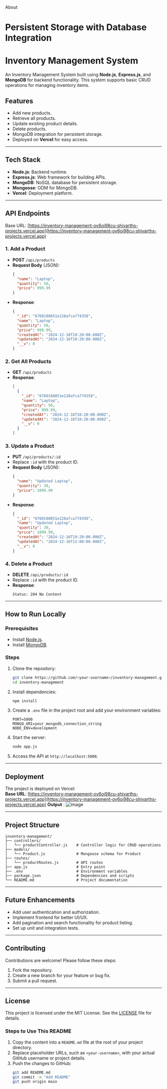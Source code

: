 About
# Persistent Storage with Database Integration

# Inventory Management System

An Inventory Management System built using **Node.js**, **Express.js**, and **MongoDB** for backend functionality. This system supports basic CRUD operations for managing inventory items.

## Features

- Add new products.
- Retrieve all products.
- Update existing product details.
- Delete products.
- MongoDB integration for persistent storage.
- Deployed on **Vercel** for easy access.

---

## Tech Stack

- **Node.js**: Backend runtime.
- **Express.js**: Web framework for building APIs.
- **MongoDB**: NoSQL database for persistent storage.
- **Mongoose**: ODM for MongoDB.
- **Vercel**: Deployment platform.

---

## API Endpoints

Base URL: [https://inventory-management-ov6oi98cu-shivarths-projects.vercel.app](https://inventory-management-ov6oi98cu-shivarths-projects.vercel.app)

### **1. Add a Product**
- **POST** `/api/products`
- **Request Body** (JSON):
  ```json
  {
    "name": "Laptop",
    "quantity": 50,
    "price": 999.99
  }
  ```
- **Response**:
  ```json
  {
    "_id": "6760188851e128afca774358",
    "name": "Laptop",
    "quantity": 50,
    "price": 999.99,
    "createdAt": "2024-12-16T10:20:00.000Z",
    "updatedAt": "2024-12-16T10:20:00.000Z",
    "__v": 0
  }
  ```

### **2. Get All Products**
- **GET** `/api/products`
- **Response**:
  ```json
  [
    {
      "_id": "6760188851e128afca774358",
      "name": "Laptop",
      "quantity": 50,
      "price": 999.99,
      "createdAt": "2024-12-16T10:20:00.000Z",
      "updatedAt": "2024-12-16T10:20:00.000Z",
      "__v": 0
    }
  ]
  ```

### **3. Update a Product**
- **PUT** `/api/products/:id`
- Replace `:id` with the product ID.
- **Request Body** (JSON):
  ```json
  {
    "name": "Updated Laptop",
    "quantity": 30,
    "price": 1099.99
  }
  ```
- **Response**:
  ```json
  {
    "_id": "6760188851e128afca774358",
    "name": "Updated Laptop",
    "quantity": 30,
    "price": 1099.99,
    "createdAt": "2024-12-16T10:20:00.000Z",
    "updatedAt": "2024-12-16T12:00:00.000Z",
    "__v": 0
  }
  ```

### **4. Delete a Product**
- **DELETE** `/api/products/:id`
- Replace `:id` with the product ID.
- **Response**:
  ```
  Status: 204 No Content
  ```

---

## How to Run Locally

### Prerequisites
- Install [Node.js](https://nodejs.org/).
- Install [MongoDB](https://www.mongodb.com/atlas/database).

### Steps
1. Clone the repository:
   ```bash
   git clone https://github.com/<your-username>/inventory-management.git
   cd inventory-management
   ```

2. Install dependencies:
   ```bash
   npm install
   ```

3. Create a `.env` file in the project root and add your environment variables:
   ```
   PORT=5000
   MONGO_URI=your_mongodb_connection_string
   NODE_ENV=development
   ```

4. Start the server:
   ```bash
   node app.js
   ```

5. Access the API at `http://localhost:5000`.

---

## Deployment

The project is deployed on Vercel:  
**Base URL**: [https://inventory-management-ov6oi98cu-shivarths-projects.vercel.app](https://inventory-management-ov6oi98cu-shivarths-projects.vercel.app)
**Output** : ![image](https://github.com/user-attachments/assets/cd5a829c-9137-4925-8927-3bcfe75ced6c)

---

## Project Structure

```
inventory-management/
├── controllers/
│   └── productController.js    # Controller logic for CRUD operations
├── models/
│   └── Product.js              # Mongoose schema for Product
├── routes/
│   └── productRoutes.js        # API routes
├── app.js                      # Entry point
├── .env                        # Environment variables
├── package.json                # Dependencies and scripts
└── README.md                   # Project documentation
```

---

## Future Enhancements

- Add user authentication and authorization.
- Implement frontend for better UI/UX.
- Add pagination and search functionality for product listing.
- Set up unit and integration tests.

---

## Contributing

Contributions are welcome! Please follow these steps:
1. Fork the repository.
2. Create a new branch for your feature or bug fix.
3. Submit a pull request.

---

## License

This project is licensed under the MIT License. See the [LICENSE](LICENSE) file for details.

### **Steps to Use This README**
1. Copy the content into a `README.md` file at the root of your project directory.
2. Replace placeholder URLs, such as `<your-username>`, with your actual GitHub username or project details.
3. Push the changes to GitHub:
   ```bash
   git add README.md
   git commit -m "Add README"
   git push origin main
